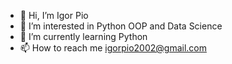 - 👋 Hi, I’m Igor Pio
- 👀 I’m interested in Python OOP and Data Science
- 🌱 I’m currently learning Python
- 📫 How to reach me igorpio2002@gmail.com

<!---
IgorPio07/IgorPio07 is a ✨ special ✨ repository because its `README.md` (this file) appears on your GitHub profile.
You can click the Preview link to take a look at your changes.
--->
